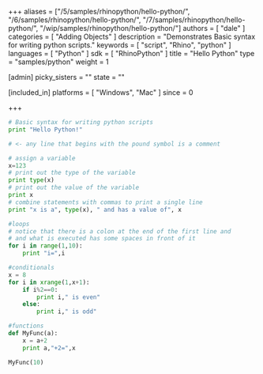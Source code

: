 +++
aliases = ["/5/samples/rhinopython/hello-python/", "/6/samples/rhinopython/hello-python/", "/7/samples/rhinopython/hello-python/", "/wip/samples/rhinopython/hello-python/"]
authors = [ "dale" ]
categories = [ "Adding Objects" ]
description = "Demonstrates Basic syntax for writing python scripts."
keywords = [ "script", "Rhino", "python" ]
languages = [ "Python" ]
sdk = [ "RhinoPython" ]
title = "Hello Python"
type = "samples/python"
weight = 1

[admin]
picky_sisters = ""
state = ""

[included_in]
platforms = [ "Windows", "Mac" ]
since = 0

+++

```python
# Basic syntax for writing python scripts
print "Hello Python!"

# <- any line that begins with the pound symbol is a comment

# assign a variable
x=123
# print out the type of the variable
print type(x)
# print out the value of the variable
print x
# combine statements with commas to print a single line
print "x is a", type(x), " and has a value of", x

#loops
# notice that there is a colon at the end of the first line and
# and what is executed has some spaces in front of it
for i in range(1,10):
    print "i=",i

#conditionals
x = 8
for i in xrange(1,x+1):
    if i%2==0:
        print i," is even"
    else:
        print i," is odd"

#functions
def MyFunc(a):
    x = a+2
    print a,"+2=",x

MyFunc(10)
```
